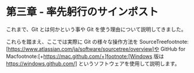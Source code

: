 第三章 - 率先躬行のサインポスト
=============================================

これまで、Git とは何かという事や Git を使う理由について説明してきました。

これらを踏まえ、ここでは実際に Git の様々な操作方法を SourceTreefootnote:[https://www.atlassian.com/ja/software/sourcetree/overview]や GitHub for Macfootnote:[+https://mac.github.com/+]footnote:[Windows 版は https://windows.github.com/] というソフトウェアを使用して説明します。

